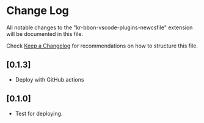 # Change Log

All notable changes to the "kr-bbon-vscode-plugins-newcsfile" extension will be documented in this file.

Check [Keep a Changelog](http://keepachangelog.com/) for recommendations on how to structure this file.

## [0.1.3]

- Deploy with GitHub actions

## [0.1.0]

- Test for deploying.
